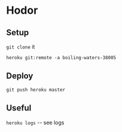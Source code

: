 # Hodor

## Setup

`git clone` it

`heroku git:remote -a boiling-waters-38005`

## Deploy
`git push heroku master`

## Useful
`heroku logs` -- see logs
